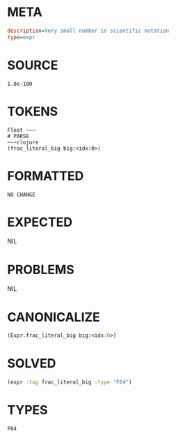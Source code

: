 # META
~~~ini
description=Very small number in scientific notation
type=expr
~~~
# SOURCE
~~~roc
1.0e-100
~~~
# TOKENS
~~~text
Float ~~~
# PARSE
~~~clojure
(frac_literal_big big:<idx:0>)
~~~
# FORMATTED
~~~roc
NO CHANGE
~~~
# EXPECTED
NIL
# PROBLEMS
NIL
# CANONICALIZE
~~~clojure
(Expr.frac_literal_big big:<idx:0>)
~~~
# SOLVED
~~~clojure
(expr :tag frac_literal_big :type "F64")
~~~
# TYPES
~~~roc
F64
~~~
